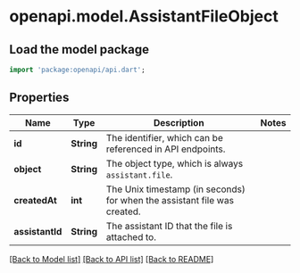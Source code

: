 # openapi.model.AssistantFileObject

## Load the model package
```dart
import 'package:openapi/api.dart';
```

## Properties
Name | Type | Description | Notes
------------ | ------------- | ------------- | -------------
**id** | **String** | The identifier, which can be referenced in API endpoints. | 
**object** | **String** | The object type, which is always `assistant.file`. | 
**createdAt** | **int** | The Unix timestamp (in seconds) for when the assistant file was created. | 
**assistantId** | **String** | The assistant ID that the file is attached to. | 

[[Back to Model list]](../README.md#documentation-for-models) [[Back to API list]](../README.md#documentation-for-api-endpoints) [[Back to README]](../README.md)


